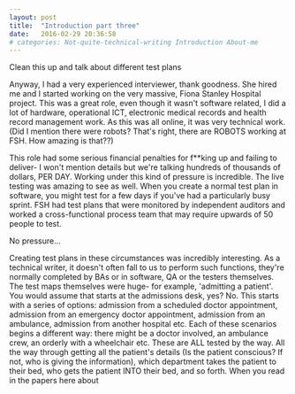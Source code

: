 ```yaml
---
layout: post
title:  "Introduction part three"
date:   2016-02-29 20:36:58
# categories: Not-quite-technical-writing Introduction About-me
---
```


Clean this up and talk about different test plans


Anyway, I had a very experienced interviewer, thank goodness. She hired me and I started working on the very massive, Fiona Stanley Hospital project. This was a great role, even though it wasn't software related, I did a lot of hardware, operational ICT, electronic medical records and health record management work. As this was all online, it was very technical work. (Did I mention there were robots? That's right, there are ROBOTS working at FSH. How amazing is that??)

This role had some serious financial penalties for f**king up and failing to deliver- I won't mention details but we're talking hundreds of thousands of dollars, PER DAY. Working under this kind of pressure is incredible. The live testing was amazing to see as well. When you create a normal test plan in software, you might test for a few days if you've had a particularly busy sprint. FSH had test plans that were monitored by independent auditors and worked a cross-functional process team that may require upwards of 50 people to test.   

No pressure...

Creating test plans in these circumstances was incredibly interesting. As a technical writer, it doesn't often fall to us to perform such functions, they're normally completed by BAs or in software, QA or the testers themselves. The test maps themselves were huge- for example, 'admitting a patient'. You would assume that starts at the admissions desk, yes? No. This starts with a series of options: admission from a scheduled doctor appointment, admission from an emergency doctor appointment, admission from an ambulance, admission from another hospital etc. Each of these scenarios begins a different way: there might be a doctor involved, an ambulance crew, an orderly with a wheelchair etc. These are ALL tested by the way. All the way through getting all the patient's details (Is the patient conscious? If not, who is giving the information), which department takes the patient to their bed, who gets the patient INTO their bed, and so forth. When you read in the papers here about   
